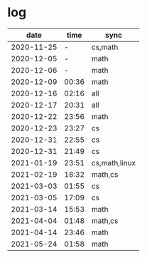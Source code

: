 # log

date | time | sync
--- | --- |---
2020-11-25 | - | cs,math
2020-12-05 | - | math
2020-12-06 | - | math
2020-12-09 | 00:36 | math
2020-12-16 | 02:16 | all
2020-12-17 | 20:31 | all
2020-12-22 | 23:56 | math
2020-12-23 | 23:27 | cs
2020-12-31 | 22:55 | cs
2020-12-31 | 21:49 | cs
2021-01-19 | 23:51 | cs,math,linux
2021-02-19 | 18:32 | math,cs
2021-03-03 | 01:55 | cs
2021-03-05 | 17:09 | cs
2021-03-14 | 15:53 | math
2021-04-04 | 01:48 | math,cs
2021-04-14 | 23:46 | math
2021-05-24 | 01:58 | math

